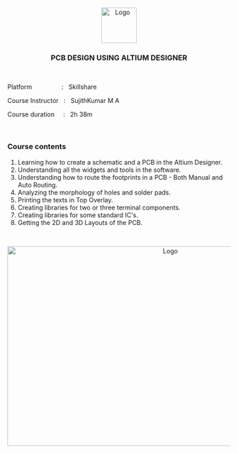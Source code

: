 <br/>
<p align="center">
  <a href="https://github.com/Rajmvr24/PCB-Design-using-Altium-Designer">
    <img src="altium.png" alt="Logo" width="80" height="80">
  </a>

  <h3 align="center">PCB DESIGN USING ALTIUM DESIGNER
  </h3>
<br/>

Platform &nbsp; &nbsp; &nbsp; &nbsp; &nbsp; &nbsp; &nbsp; &nbsp; : &nbsp; Skillshare

Course Instructor &nbsp; : &nbsp; SujithKumar M A

Course duration &nbsp; &nbsp; : &nbsp; 2h 38m

<br/>

### Course contents
1. Learning how to create a schematic and a PCB in the Altium Designer.
2. Understanding all the widgets and tools in the software.
3. Understanding how to route the footprints in a PCB - Both Manual and Auto Routing.
4. Analyzing the morphology of holes and solder pads.
5. Printing the texts in Top Overlay.
6. Creating libraries for two or three terminal components.
7. Creating libraries for some standard IC's.
8. Getting the 2D and 3D Layouts of the PCB.



<br/>
<p align="center">
  <a href="https://github.com/Rajmvr24/PCB-Design-using-Altium-Designer">
    <img src="pcb.png" alt="Logo" width="720" height="450">
  </a>
<br/>

